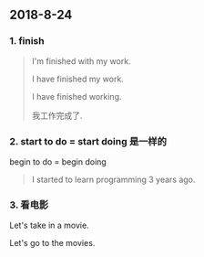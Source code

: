 ## 2018-8-24

### 1. finish

> I'm finished with my work.
> 
> I have finished my work.
> 
> I have finished working.
>
> 我工作完成了.

### 2. start to do = start doing 是一样的

begin to do = begin doing

> I started to learn programming 3 years ago.

### 3. 看电影

Let's take in a movie.

Let's go to the movies.